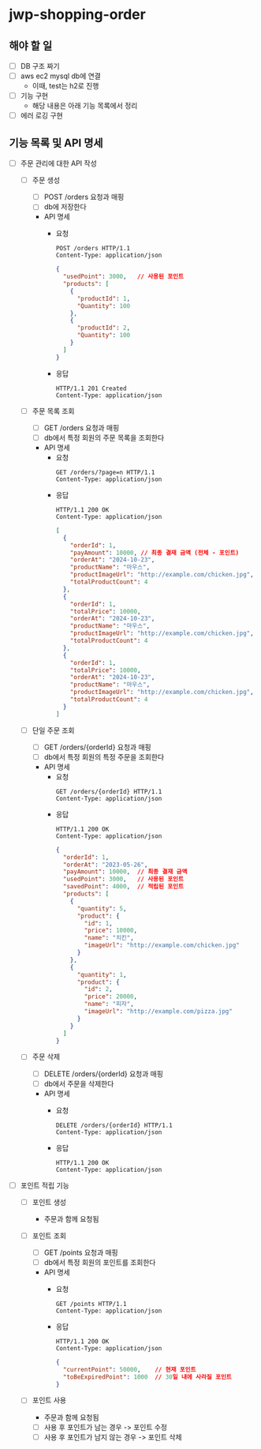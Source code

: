 # jwp-shopping-order

## 해야 할 일
- [ ] DB 구조 짜기
- [ ] aws ec2 mysql db에 연결
  - 이때, test는 h2로 진행
- [ ] 기능 구현
  - 해당 내용은 아래 기능 목록에서 정리
- [ ] 에러 로깅 구현

## 기능 목록 및 API 명세
- [ ] 주문 관리에 대한 API 작성
  - [ ] 주문 생성
    - [ ] POST /orders 요청과 매핑
    - [ ] db에 저장한다
    - API 명세
      - 요청
        ```text
        POST /orders HTTP/1.1
        Content-Type: application/json
        ```
          
        ```json
        {
          "usedPoint": 3000,   // 사용된 포인트
          "products": [
            {
              "productId": 1,
              "Quantity": 100
            },
            {
              "productId": 2,
              "Quantity": 100
            }
          ]
        }
        ```
      - 응답
        ```text
        HTTP/1.1 201 Created
        Content-Type: application/json
        ```
        
  - [ ] 주문 목록 조회
    - [ ] GET /orders 요청과 매핑
    - [ ] db에서 특정 회원의 주문 목록을 조회한다
    - API 명세
      - 요청
        ```text
        GET /orders/?page=n HTTP/1.1
        Content-Type: application/json
        ```
      - 응답
        ```text
        HTTP/1.1 200 OK
        Content-Type: application/json
        ```
        ```json
        [
          {
            "orderId": 1,
            "payAmount": 10000, // 최종 결재 금액 (전체 - 포인트)
            "orderAt": "2024-10-23",
            "productName": "마우스",
            "productImageUrl": "http://example.com/chicken.jpg",
            "totalProductCount": 4
          },
          {
            "orderId": 1,
            "totalPrice": 10000,
            "orderAt": "2024-10-23",
            "productName": "마우스",
            "productImageUrl": "http://example.com/chicken.jpg",
            "totalProductCount": 4
          },
          {
            "orderId": 1,
            "totalPrice": 10000,
            "orderAt": "2024-10-23",
            "productName": "마우스",
            "productImageUrl": "http://example.com/chicken.jpg",
            "totalProductCount": 4
          }
        ]
        ```
          

  - [ ] 단일 주문 조회
    - [ ] GET /orders/{orderId} 요청과 매핑
    - [ ] db에서 특정 회원의 특정 주문을 조회한다
    - API 명세
      - 요청
        ```text
        GET /orders/{orderId} HTTP/1.1
        Content-Type: application/json
        ```
      - 응답
        ```text
        HTTP/1.1 200 OK
        Content-Type: application/json
        ```
        ```json
        {
          "orderId": 1,
          "orderAt": "2023-05-26",
          "payAmount": 10000,  // 최종 결재 금액
          "usedPoint": 3000,   // 사용된 포인트
          "savedPoint": 4000,  // 적립된 포인트
          "products": [
            {
              "quantity": 5,
              "product": {
                "id": 1,
                "price": 10000,
                "name": "치킨",
                "imageUrl": "http://example.com/chicken.jpg"
              }
            },
            {
              "quantity": 1,
              "product": {
                "id": 2,
                "price": 20000,
                "name": "피자",
                "imageUrl": "http://example.com/pizza.jpg"
              }
            }
          ]
        }
        ```


  - [ ] 주문 삭제
    - [ ] DELETE /orders/{orderId} 요청과 매핑
    - [ ] db에서 주문을 삭제한다
    - API 명세
      - 요청
        ```text
        DELETE /orders/{orderId} HTTP/1.1
        Content-Type: application/json
        ```

      - 응답
        ```text
        HTTP/1.1 200 OK
        Content-Type: application/json
        ```


- [ ] 포인트 적립 기능
  - [ ] 포인트 생성
    - 주문과 함께 요청됨

  - [ ] 포인트 조회
    - [ ] GET /points 요청과 매핑
    - [ ] db에서 특정 회원의 포인트를 조회한다
    - API 명세
      - 요청
        ```text
        GET /points HTTP/1.1
        Content-Type: application/json
        ```

      - 응답
        ```text
        HTTP/1.1 200 OK
        Content-Type: application/json
        ```
        ```json
        {
          "currentPoint": 50000,    // 현재 포인트
          "toBeExpiredPoint": 1000  // 30일 내에 사라질 포인트
        }
        ```


  - [ ] 포인트 사용
    - 주문과 함께 요청됨
    - [ ] 사용 후 포인트가 남는 경우 -> 포인트 수정
    - [ ] 사용 후 포인트가 남지 않는 경우 -> 포인트 삭제
